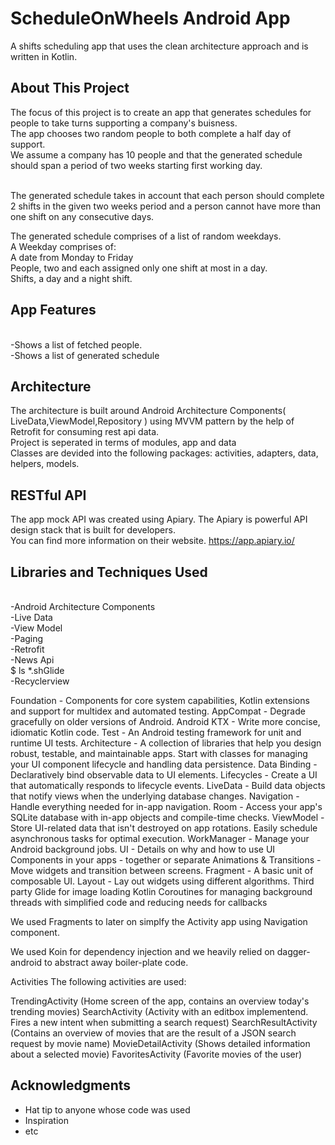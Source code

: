 # ScheduleOnWheels Android App

A shifts scheduling app that uses the clean architecture approach and is written in Kotlin.

## About This Project
The focus of this project is to create an app that generates schedules for people to take turns supporting a company's buisness.
<br/>The app chooses two random people to both complete a half day of support.
<br/>We assume a company has 10 people and that the generated schedule should span a period of two weeks starting first working day. 

<br/>The generated schedule takes in account that each person should complete 2 shifts in the given two weeks period and a person cannot have more than one shift on any consecutive days.

The generated schedule comprises of a list of random weekdays.
<br/>A Weekday comprises of:
<br/>A date from Monday to Friday
<br/>People, two and each assigned only one shift at most in a day.
<br/>Shifts, a day and a night shift. 


## App Features
<br/>-Shows a list of fetched people.
<br/>-Shows a list of generated schedule

## Architecture
The architecture is built around Android Architecture Components( LiveData,ViewModel,Repository ) using MVVM pattern by the help of Retrofit for consuming rest api data.
<br/>Project is seperated in terms of modules, app and data
<br/>Classes are devided into the following packages: activities, adapters, data, helpers, models.


## RESTful API
The app mock API was created using Apiary. The Apiary is powerful API design stack that is built for developers.
<br/>You can find more information on their website.
https://app.apiary.io/

## Libraries and Techniques Used
<br/>-Android Architecture Components
<br/>-Live Data
<br/>-View Model
<br/>-Paging
<br/>-Retrofit
<br/>-News Api
<br/>$ ls *.shGlide
<br/>-Recyclerview

Foundation - Components for core system capabilities, Kotlin extensions and support for multidex and automated testing.
AppCompat - Degrade gracefully on older versions of Android.
Android KTX - Write more concise, idiomatic Kotlin code.
Test - An Android testing framework for unit and runtime UI tests.
Architecture - A collection of libraries that help you design robust, testable, and maintainable apps. Start with classes for managing your UI component lifecycle and handling data persistence.
Data Binding - Declaratively bind observable data to UI elements.
Lifecycles - Create a UI that automatically responds to lifecycle events.
LiveData - Build data objects that notify views when the underlying database changes.
Navigation - Handle everything needed for in-app navigation.
Room - Access your app's SQLite database with in-app objects and compile-time checks.
ViewModel - Store UI-related data that isn't destroyed on app rotations. Easily schedule asynchronous tasks for optimal execution.
WorkManager - Manage your Android background jobs.
UI - Details on why and how to use UI Components in your apps - together or separate
Animations & Transitions - Move widgets and transition between screens.
Fragment - A basic unit of composable UI.
Layout - Lay out widgets using different algorithms.
Third party
Glide for image loading
Kotlin Coroutines for managing background threads with simplified code and reducing needs for callbacks

We used Fragments to later on simplfy the Activity app using Navigation component.

We used Koin for dependency injection and we heavily relied on dagger-android to abstract away boiler-plate code.

Activities
The following activities are used:

TrendingActivity (Home screen of the app, contains an overview today's trending movies)
SearchActivity (Activity with an editbox implementend. Fires a new intent when submitting a search request)
SearchResultActivity (Contains an overview of movies that are the result of a JSON search request by movie name)
MovieDetailActivity (Shows detailed information about a selected movie)
FavoritesActivity (Favorite movies of the user)

## Acknowledgments

* Hat tip to anyone whose code was used
* Inspiration
* etc

